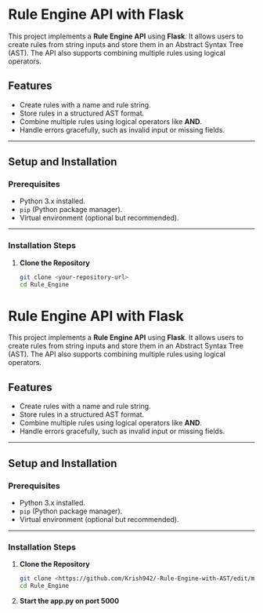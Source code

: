 # Rule Engine API with Flask

This project implements a **Rule Engine API** using **Flask**. It allows users to create rules from string inputs and store them in an Abstract Syntax Tree (AST). The API also supports combining multiple rules using logical operators.

## Features

- Create rules with a name and rule string.
- Store rules in a structured AST format.
- Combine multiple rules using logical operators like **AND**.
- Handle errors gracefully, such as invalid input or missing fields.

---

## Setup and Installation

### Prerequisites

- Python 3.x installed.
- `pip` (Python package manager).
- Virtual environment (optional but recommended).

---

### Installation Steps

1. **Clone the Repository**  
   ```bash
   git clone <your-repository-url>
   cd Rule_Engine
# Rule Engine API with Flask

This project implements a **Rule Engine API** using **Flask**. It allows users to create rules from string inputs and store them in an Abstract Syntax Tree (AST). The API also supports combining multiple rules using logical operators.

## Features

- Create rules with a name and rule string.
- Store rules in a structured AST format.
- Combine multiple rules using logical operators like **AND**.
- Handle errors gracefully, such as invalid input or missing fields.

---

## Setup and Installation

### Prerequisites

- Python 3.x installed.
- `pip` (Python package manager).
- Virtual environment (optional but recommended).

---

### Installation Steps

1. **Clone the Repository**  
   ```bash
   git clone <https://github.com/Krish942/-Rule-Engine-with-AST/edit/main/README.md>
   cd Rule_Engine
2. **Start the app.py on port 5000**
   

